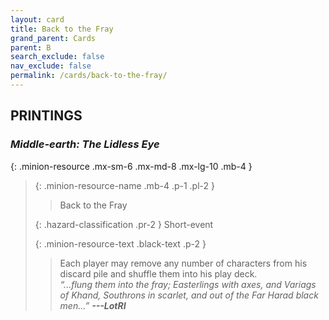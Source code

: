 ```yaml
---
layout: card
title: Back to the Fray
grand_parent: Cards
parent: B
search_exclude: false
nav_exclude: false
permalink: /cards/back-to-the-fray/
---
```


## PRINTINGS


### _Middle-earth: The Lidless Eye_

{: .minion-resource .mx-sm-6 .mx-md-8 .mx-lg-10 .mb-4 }
> {: .minion-resource-name .mb-4 .p-1 .pl-2 }
> > <div class="hazard-mp"></div>
> > <div class="card-name">Back to the Fray</div>
>
> {: .hazard-classification .pr-2 }
> Short-event
>
> {: .minion-resource-text .black-text .p-2 }
> > Each player may remove any number of characters from his discard pile and shuffle them into his play deck.   <br>_“...flung them into the fray; Easterlings with axes, and Variags of Khand, Southrons in scarlet, and out of the Far Harad black men...”_ ***---&#65279;LotRI*** 
> 

